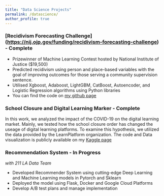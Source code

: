 ```yaml
---
title: "Data Science Projects"
permalink: /datascience/
author_profile: true
---
```




### [Recidivism Forecasting Challenge] (https://nij.ojp.gov/funding/recidivism-forecasting-challenge) - Complete
* Prizewinner of Machine Learning Contest hosted by National Institute of Justice ($19,500)
* Predicted recidivism using person and place-based variables with the goal of improving outcomes for those serving a community supervision sentence.
* Utilised Xgboost, Adaboost, LightGBM, CatBoost, Autoencoder, and Logistic Regression algorithms using Python libraries
* You can find the code on [my github page](https://github.com/assamidanov/RecedivismForecasting)

### School Closure and Digital Learning Marker - Complete

In this work, we analyzed the impact of the COVID-19 on the digital learning market. Mainly, we tested how the school closure order has changed the useage of digital learning platforms. To examine this hypothesis, we utilized the data provided by the LearnPlatform organization. The code and Data visualization is publicly available on my [Kaggle page](https://www.kaggle.com/anuaranuar/school-closure-and-digital-learning-marker)


### Recommendation System - In Progress
_with 211 LA Data Team_
* Developed Recommender System using cutting-edge Deep Learning and Machine Learning models in Pytorch and Sklearn
* Deployed the model using Flask, Docker and Google Cloud Platforms
* Develop A/B test plans and manage implementation



